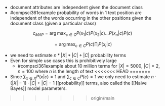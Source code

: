 - document attributes are independent given the document class 
- #compsci361example probability of words in 1 text position are independent of the words occurring in the other positions given the document class (given a particular class)

$$
c_{MAP} = \arg \max_{c \in C}{P(x_1|c) P(x_2|c) \ldots P(x_n|c)}{P(c)}
$$

$$
= \arg \max_{c \in C} P(c) \prod_{i} P(x_i|c)
$$
- we need to estimate $n* |X|*|C|+|C|$ probability terms
- Even for simple use cases this is prohibitively large
	- #compsci361example  about 10 million terms for $|X| = 5000$, $|C|=2$, $n=100$ where $n$ is the length of text
<<<<<<< HEAD
=======
- Since $\sum_{x \in X} P(x|c) = 1$ and $\sum_{c \in C} P(c) = 1$ we only need to estimate $n \cdot (|X| - 1) \cdot |C| + |C| - 1$ [[probability]] terms, also called the [[Naive Bayes]] model parameters.
>>>>>>> origin/main

